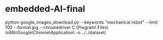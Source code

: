 # embedded-AI-final
python google_images_download.py --keywords "mechanical robot" --limit 100 --format jpg --chromedriver C:\Program\ Files\ \(x86\)\\Google\\Chrome\\Application\\ -o ../../dataset/

